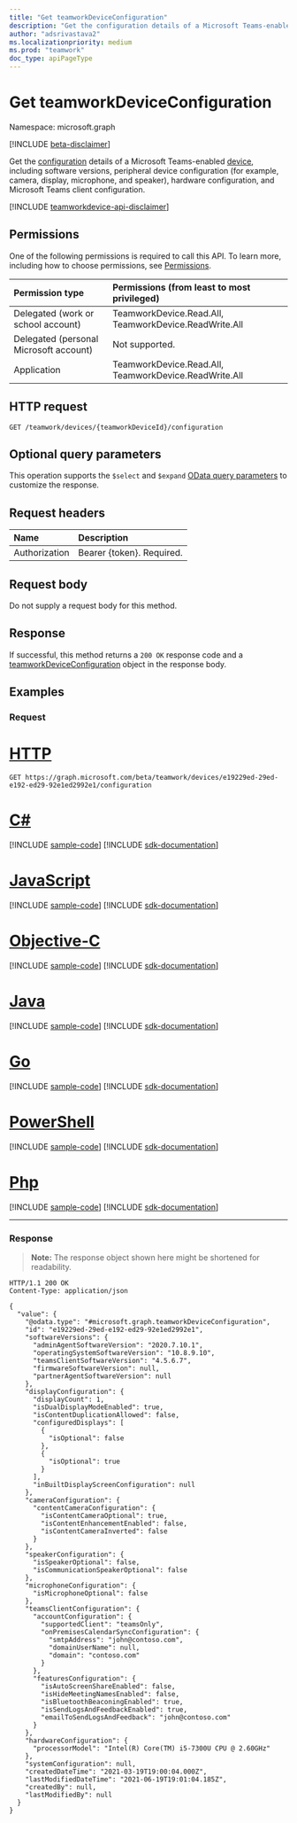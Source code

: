 ```yaml
---
title: "Get teamworkDeviceConfiguration"
description: "Get the configuration details of a Microsoft Teams-enabled device."
author: "adsrivastava2"
ms.localizationpriority: medium
ms.prod: "teamwork"
doc_type: apiPageType
---
```


# Get teamworkDeviceConfiguration
Namespace: microsoft.graph

[!INCLUDE [beta-disclaimer](../../includes/beta-disclaimer.md)]

Get the [configuration](../resources/teamworkdeviceconfiguration.md) details of a Microsoft Teams-enabled [device](../resources/teamworkdevice.md), including software versions, peripheral device configuration (for example, camera, display, microphone, and speaker), hardware configuration, and Microsoft Teams client configuration.

[!INCLUDE [teamworkdevice-api-disclaimer](../../includes/teamworkdevice-api-disclaimer.md)]

## Permissions
One of the following permissions is required to call this API. To learn more, including how to choose permissions, see [Permissions](/graph/permissions-reference).

|Permission type|Permissions (from least to most privileged)|
|:---|:---|
|Delegated (work or school account)|TeamworkDevice.Read.All, TeamworkDevice.ReadWrite.All|
|Delegated (personal Microsoft account)|Not supported.|
|Application|TeamworkDevice.Read.All, TeamworkDevice.ReadWrite.All|

## HTTP request

<!-- {
  "blockType": "ignored"
}
-->
``` http
GET /teamwork/devices/{teamworkDeviceId}/configuration
```

## Optional query parameters
This operation supports the `$select` and `$expand` [OData query parameters](/graph/query-parameters) to customize the response.

## Request headers
|Name|Description|
|:---|:---|
|Authorization|Bearer {token}. Required.|

## Request body
Do not supply a request body for this method.

## Response

If successful, this method returns a `200 OK` response code and a [teamworkDeviceConfiguration](../resources/teamworkdeviceconfiguration.md) object in the response body.

## Examples

### Request

# [HTTP](#tab/http)
<!-- {
  "blockType": "request",
  "name": "get_teamworkdeviceconfiguration"
}
-->
``` http
GET https://graph.microsoft.com/beta/teamwork/devices/e19229ed-29ed-e192-ed29-92e1ed2992e1/configuration
```
# [C#](#tab/csharp)
[!INCLUDE [sample-code](../includes/snippets/csharp/get-teamworkdeviceconfiguration-csharp-snippets.md)]
[!INCLUDE [sdk-documentation](../includes/snippets/snippets-sdk-documentation-link.md)]

# [JavaScript](#tab/javascript)
[!INCLUDE [sample-code](../includes/snippets/javascript/get-teamworkdeviceconfiguration-javascript-snippets.md)]
[!INCLUDE [sdk-documentation](../includes/snippets/snippets-sdk-documentation-link.md)]

# [Objective-C](#tab/objc)
[!INCLUDE [sample-code](../includes/snippets/objc/get-teamworkdeviceconfiguration-objc-snippets.md)]
[!INCLUDE [sdk-documentation](../includes/snippets/snippets-sdk-documentation-link.md)]

# [Java](#tab/java)
[!INCLUDE [sample-code](../includes/snippets/java/get-teamworkdeviceconfiguration-java-snippets.md)]
[!INCLUDE [sdk-documentation](../includes/snippets/snippets-sdk-documentation-link.md)]

# [Go](#tab/go)
[!INCLUDE [sample-code](../includes/snippets/go/get-teamworkdeviceconfiguration-go-snippets.md)]
[!INCLUDE [sdk-documentation](../includes/snippets/snippets-sdk-documentation-link.md)]

# [PowerShell](#tab/powershell)
[!INCLUDE [sample-code](../includes/snippets/powershell/get-teamworkdeviceconfiguration-powershell-snippets.md)]
[!INCLUDE [sdk-documentation](../includes/snippets/snippets-sdk-documentation-link.md)]

# [Php](#tab/php)
[!INCLUDE [sample-code](../includes/snippets/php/get-teamworkdeviceconfiguration-php-snippets.md)]
[!INCLUDE [sdk-documentation](../includes/snippets/snippets-sdk-documentation-link.md)]

---



### Response
>**Note:** The response object shown here might be shortened for readability.
<!-- {
  "blockType": "response",
  "truncated": true,
  "@odata.type": "microsoft.graph.teamworkDeviceConfiguration"
}
-->
``` http
HTTP/1.1 200 OK
Content-Type: application/json

{
  "value": {
    "@odata.type": "#microsoft.graph.teamworkDeviceConfiguration",
    "id": "e19229ed-29ed-e192-ed29-92e1ed2992e1",
    "softwareVersions": {
      "adminAgentSoftwareVersion": "2020.7.10.1",
      "operatingSystemSoftwareVersion": "10.8.9.10",
      "teamsClientSoftwareVersion": "4.5.6.7",
      "firmwareSoftwareVersion": null,
      "partnerAgentSoftwareVersion": null
    },
    "displayConfiguration": {
      "displayCount": 1,
      "isDualDisplayModeEnabled": true,
      "isContentDuplicationAllowed": false,
      "configuredDisplays": [
        {
          "isOptional": false
        },
        {
          "isOptional": true
        }
      ],
      "inBuiltDisplayScreenConfiguration": null
    },
    "cameraConfiguration": {
      "contentCameraConfiguration": {
        "isContentCameraOptional": true,
        "isContentEnhancementEnabled": false,
        "isContentCameraInverted": false
      }
    },
    "speakerConfiguration": {
      "isSpeakerOptional": false,
      "isCommunicationSpeakerOptional": false
    },
    "microphoneConfiguration": {
      "isMicrophoneOptional": false
    },
    "teamsClientConfiguration": {
      "accountConfiguration": {
        "supportedClient": "teamsOnly",
        "onPremisesCalendarSyncConfiguration": {
          "smtpAddress": "john@contoso.com",
          "domainUserName": null,
          "domain": "contoso.com"
        }
      },
      "featuresConfiguration": {
        "isAutoScreenShareEnabled": false,
        "isHideMeetingNamesEnabled": false,
        "isBluetoothBeaconingEnabled": true,
        "isSendLogsAndFeedbackEnabled": true,
        "emailToSendLogsAndFeedback": "john@contoso.com"
      }
    },
    "hardwareConfiguration": {
      "processorModel": "Intel(R) Core(TM) i5-7300U CPU @ 2.60GHz"
    },
    "systemConfiguration": null,
    "createdDateTime": "2021-03-19T19:00:04.000Z",
    "lastModifiedDateTime": "2021-06-19T19:01:04.185Z",
    "createdBy": null,
    "lastModifiedBy": null
  }
}
```

